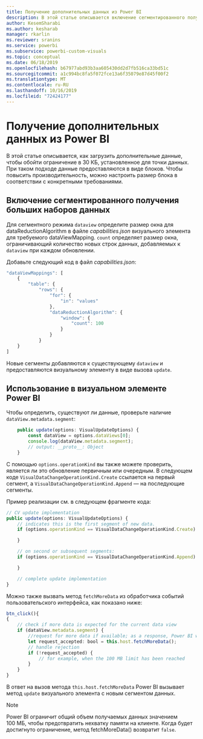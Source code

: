 ```yaml
---
title: Получение дополнительных данных из Power BI
description: В этой статье описывается включение сегментированного получения больших наборов данных для визуальных элементов Power BI.
author: KesemSharabi
ms.author: kesharab
manager: rkarlin
ms.reviewer: sranins
ms.service: powerbi
ms.subservice: powerbi-custom-visuals
ms.topic: conceptual
ms.date: 06/18/2019
ms.openlocfilehash: b67977abd93b3aa605430dd2d7fb516ca33bd51c
ms.sourcegitcommit: a1c994bc8fa5f072fce13a6f35079e87d45f00f2
ms.translationtype: MT
ms.contentlocale: ru-RU
ms.lasthandoff: 10/16/2019
ms.locfileid: "72424177"
---
```

# <a name="fetch-more-data-from-power-bi"></a>Получение дополнительных данных из Power BI

В этой статье описывается, как загрузить дополнительные данные, чтобы обойти ограничение в 30 КБ, установленное для точки данных. При таком подходе данные предоставляются в виде блоков. Чтобы повысить производительность, можно настроить размер блока в соответствии с конкретными требованиями.  

## <a name="enable-a-segmented-fetch-of-large-datasets"></a>Включение сегментированного получения больших наборов данных

Для сегментного режима `dataview` определите размер окна для dataReductionAlgorithm в файле *capabilities.json* визуального элемента для требуемого dataViewMapping. `count` определяет размер окна, ограничивающий количество новых строк данных, добавляемых к `dataview` при каждом обновлении.

Добавьте следующий код в файл *capabilities.json*:

```typescript
"dataViewMappings": [
    {
        "table": {
            "rows": {
                "for": {
                    "in": "values"
                },
                "dataReductionAlgorithm": {
                    "window": {
                        "count": 100
                    }
                }
            }
    }
]
```

Новые сегменты добавляются к существующему `dataview` и предоставляются визуальному элементу в виде вызова `update`.

## <a name="usage-in-the-power-bi-visual"></a>Использование в визуальном элементе Power BI

Чтобы определить, существуют ли данные, проверьте наличие `dataView.metadata.segment`:

```typescript
    public update(options: VisualUpdateOptions) {
        const dataView = options.dataViews[0];
        console.log(dataView.metadata.segment);
        // output: __proto__: Object
    }
```

С помощью `options.operationKind` вы также можете проверить, является ли это обновление первичным или очередным. В следующем коде `VisualDataChangeOperationKind.Create` ссылается на первый сегмент, а `VisualDataChangeOperationKind.Append` — на последующие сегменты.

Пример реализации см. в следующем фрагменте кода:

```typescript
// CV update implementation
public update(options: VisualUpdateOptions) {
    // indicates this is the first segment of new data.
    if (options.operationKind == VisualDataChangeOperationKind.Create) {

    }

    // on second or subsequent segments:
    if (options.operationKind == VisualDataChangeOperationKind.Append) {

    }

    // complete update implementation
}
```

Можно также вызвать метод `fetchMoreData` из обработчика событий пользовательского интерфейса, как показано ниже:

```typescript
btn_click(){
{
    // check if more data is expected for the current data view
    if (dataView.metadata.segment) {
        //request for more data if available; as a response, Power BI will call update method
        let request_accepted: bool = this.host.fetchMoreData();
        // handle rejection
        if (!request_accepted) {
            // for example, when the 100 MB limit has been reached
        }
    }
}
```

В ответ на вызов метода `this.host.fetchMoreData` Power BI вызывает метод `update` визуального элемента с новым сегментом данных.

> [!NOTE]
> Power BI ограничит общий объем получаемых данных значением 100 МБ, чтобы предотвратить нехватку памяти на клиенте. Когда будет достигнуто ограничение, метод fetchMoreData() возвратит `false`.
